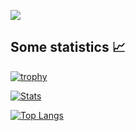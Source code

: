 ![](https://komarev.com/ghpvc/?username=xterminal86)

## Some statistics 📈

[![trophy](https://github-profile-trophy.vercel.app/?username=xterminal86&theme=onedark&title=Repositories,Commits,Stars,Followers)](https://github.com/ryo-ma/github-profile-trophy)

[![Stats](https://github-readme-stats.vercel.app/api?username=xterminal86&show_icons=true&count_private=true)](https://github.com/anuraghazra/github-readme-stats)

[![Top Langs](https://github-readme-stats.vercel.app/api/top-langs/?username=xterminal86&count_private=true&langs_count=6)](https://github.com/anuraghazra/github-readme-stats)

<!---
xterminal86/xterminal86 is a ✨ special ✨ repository because its `README.md` (this file) appears on your GitHub profile.
You can click the Preview link to take a look at your changes.
--->
